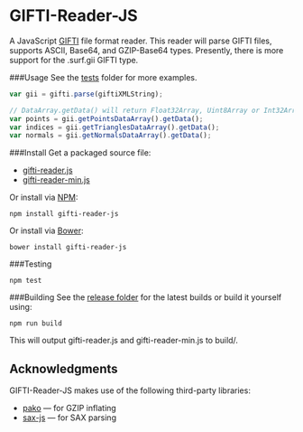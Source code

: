 # GIFTI-Reader-JS
A JavaScript [GIFTI](https://www.nitrc.org/projects/gifti/) file format reader.  This reader will parse GIFTI files, supports ASCII, Base64, and GZIP-Base64 types. Presently, there is more support for the .surf.gii GIFTI type.

###Usage
See the [tests](https://github.com/rii-mango/GIFTI-Reader-JS/tree/master/tests) folder for more examples.

```javascript
var gii = gifti.parse(giftiXMLString);

// DataArray.getData() will return Float32Array, Uint8Array or Int32Array as specified in GIFTI header
var points = gii.getPointsDataArray().getData();
var indices = gii.getTrianglesDataArray().getData();
var normals = gii.getNormalsDataArray().getData();
```

###Install
Get a packaged source file:

* [gifti-reader.js](https://raw.githubusercontent.com/rii-mango/GIFTI-Reader-JS/master/release/current/gifti-reader.js)
* [gifti-reader-min.js](https://raw.githubusercontent.com/rii-mango/GIFTI-Reader-JS/master/release/current/gifti-reader-min.js)

Or install via [NPM](https://www.npmjs.com/):

```
npm install gifti-reader-js
```

Or install via [Bower](http://bower.io/):

```
bower install gifti-reader-js
```

###Testing
```
npm test
```

###Building
See the [release folder](https://github.com/rii-mango/GIFTI-Reader-JS/tree/master/release) for the latest builds or build it yourself using:
```
npm run build
```
This will output gifti-reader.js and gifti-reader-min.js to build/.


Acknowledgments
-----
GIFTI-Reader-JS makes use of the following third-party libraries:
- [pako](https://github.com/nodeca/pako) &mdash; for GZIP inflating
- [sax-js](https://github.com/isaacs/sax-js) &mdash; for SAX parsing
